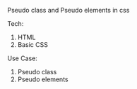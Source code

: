 Pseudo class and Pseudo elements in css

Tech:
1. HTML
2. Basic CSS

Use Case:
1. Pseudo class
2. Pseudo elements
